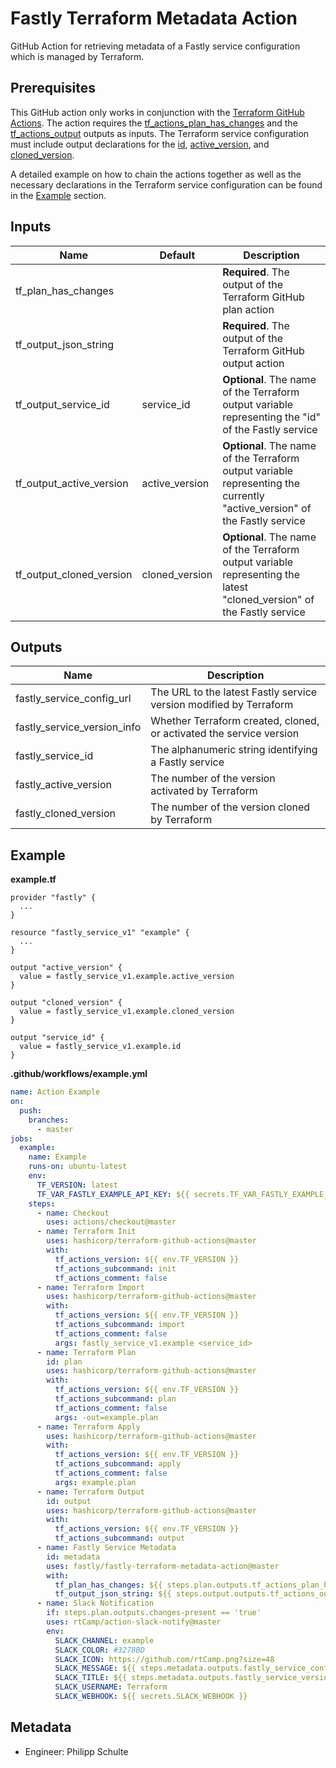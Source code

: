 # Fastly Terraform Metadata Action

GitHub Action for retrieving metadata of a Fastly service configuration which is managed by Terraform.

## Prerequisites

This GitHub action only works in conjunction with the [Terraform GitHub Actions](https://www.terraform.io/docs/github-actions/index.html). The action requires the [tf_actions_plan_has_changes](https://github.com/hashicorp/terraform-github-actions#outputs) and the [tf_actions_output](https://github.com/hashicorp/terraform-github-actions#outputs) outputs as inputs. The Terraform service configuration must include output declarations for the [id](https://www.terraform.io/docs/providers/fastly/r/service_v1.html#id), [active_version](https://www.terraform.io/docs/providers/fastly/r/service_v1.html#active_version), and [cloned_version](https://www.terraform.io/docs/providers/fastly/r/service_v1.html#cloned_version).

A detailed example on how to chain the actions together as well as the necessary declarations in the Terraform service configuration can be found in the [Example](#example) section.

## Inputs

| Name                     | Default        | Description                                                                                                               |
|--------------------------|----------------|---------------------------------------------------------------------------------------------------------------------------|
| tf_plan_has_changes      |                | **Required**. The output of the Terraform GitHub plan action                                                              |
| tf_output_json_string    |                | **Required**. The output of the Terraform GitHub output action                                                            |
| tf_output_service_id     | service_id     | **Optional**. The name of the Terraform output variable representing the "id" of the Fastly service                       |
| tf_output_active_version | active_version | **Optional**. The name of the Terraform output variable representing the currently "active_version" of the Fastly service |
| tf_output_cloned_version | cloned_version | **Optional**. The name of the Terraform output variable representing the latest "cloned_version" of the Fastly service    |

## Outputs

| Name                        | Description                                                         |
|-----------------------------|---------------------------------------------------------------------|
| fastly_service_config_url   | The URL to the latest Fastly service version modified by Terraform  |
| fastly_service_version_info | Whether Terraform created, cloned, or activated the service version |
| fastly_service_id           | The alphanumeric string identifying a Fastly service                |
| fastly_active_version       | The number of the version activated by Terraform                    |
| fastly_cloned_version       | The number of the version cloned by Terraform                       |

## Example

**example.tf**
```hcl
provider "fastly" {
  ...
}

resource "fastly_service_v1" "example" {
  ...
}

output "active_version" {
  value = fastly_service_v1.example.active_version
}

output "cloned_version" {
  value = fastly_service_v1.example.cloned_version
}

output "service_id" {
  value = fastly_service_v1.example.id
}
```

**.github/workflows/example.yml**
```yml
name: Action Example
on:
  push:
    branches:
      - master
jobs:
  example:
    name: Example
    runs-on: ubuntu-latest
    env:
      TF_VERSION: latest
      TF_VAR_FASTLY_EXAMPLE_API_KEY: ${{ secrets.TF_VAR_FASTLY_EXAMPLE_API_KEY }}
    steps:
      - name: Checkout
        uses: actions/checkout@master
      - name: Terraform Init
        uses: hashicorp/terraform-github-actions@master
        with:
          tf_actions_version: ${{ env.TF_VERSION }}
          tf_actions_subcommand: init
          tf_actions_comment: false
      - name: Terraform Import
        uses: hashicorp/terraform-github-actions@master
        with:
          tf_actions_version: ${{ env.TF_VERSION }}
          tf_actions_subcommand: import
          tf_actions_comment: false
          args: fastly_service_v1.example <service_id>
      - name: Terraform Plan
        id: plan
        uses: hashicorp/terraform-github-actions@master
        with:
          tf_actions_version: ${{ env.TF_VERSION }}
          tf_actions_subcommand: plan
          tf_actions_comment: false
          args: -out=example.plan
      - name: Terraform Apply
        uses: hashicorp/terraform-github-actions@master
        with:
          tf_actions_version: ${{ env.TF_VERSION }}
          tf_actions_subcommand: apply
          tf_actions_comment: false
          args: example.plan
      - name: Terraform Output
        id: output
        uses: hashicorp/terraform-github-actions@master
        with:
          tf_actions_version: ${{ env.TF_VERSION }}
          tf_actions_subcommand: output
      - name: Fastly Service Metadata
        id: metadata
        uses: fastly/fastly-terraform-metadata-action@master
        with:
          tf_plan_has_changes: ${{ steps.plan.outputs.tf_actions_plan_has_changes }}
          tf_output_json_string: ${{ steps.output.outputs.tf_actions_output }}
      - name: Slack Notification
        if: steps.plan.outputs.changes-present == 'true'
        uses: rtCamp/action-slack-notify@master
        env:
          SLACK_CHANNEL: example
          SLACK_COLOR: #3278BD
          SLACK_ICON: https://github.com/rtCamp.png?size=48
          SLACK_MESSAGE: ${{ steps.metadata.outputs.fastly_service_config_url }}
          SLACK_TITLE: ${{ steps.metadata.outputs.fastly_service_version_info }}
          SLACK_USERNAME: Terraform
          SLACK_WEBHOOK: ${{ secrets.SLACK_WEBHOOK }}
```

## Metadata

- Engineer: Philipp Schulte
